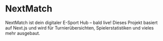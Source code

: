 # NextMatch

NextMatch ist dein digitaler E-Sport Hub – bald live!
Dieses Projekt basiert auf Next.js und wird für Turnierübersichten, Spielerstatistiken und vieles mehr ausgebaut.
